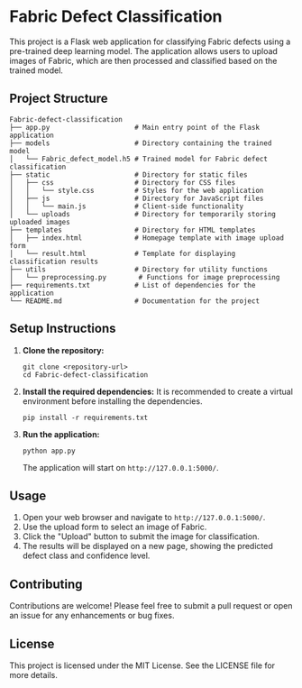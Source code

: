 # Fabric Defect Classification

This project is a Flask web application for classifying Fabric defects using a pre-trained deep learning model. The application allows users to upload images of Fabric, which are then processed and classified based on the trained model.

## Project Structure

```
Fabric-defect-classification
├── app.py                     # Main entry point of the Flask application
├── models                     # Directory containing the trained model
│   └── Fabric_defect_model.h5 # Trained model for Fabric defect classification
├── static                     # Directory for static files
│   ├── css                    # Directory for CSS files
│   │   └── style.css          # Styles for the web application
│   ├── js                     # Directory for JavaScript files
│   │   └── main.js            # Client-side functionality
│   └── uploads                # Directory for temporarily storing uploaded images
├── templates                  # Directory for HTML templates
│   ├── index.html             # Homepage template with image upload form
│   └── result.html            # Template for displaying classification results
├── utils                      # Directory for utility functions
│   └── preprocessing.py        # Functions for image preprocessing
├── requirements.txt           # List of dependencies for the application
└── README.md                  # Documentation for the project
```

## Setup Instructions

1. **Clone the repository:**
   ```
   git clone <repository-url>
   cd Fabric-defect-classification
   ```

2. **Install the required dependencies:**
   It is recommended to create a virtual environment before installing the dependencies.
   ```
   pip install -r requirements.txt
   ```

3. **Run the application:**
   ```
   python app.py
   ```
   The application will start on `http://127.0.0.1:5000/`.

## Usage

1. Open your web browser and navigate to `http://127.0.0.1:5000/`.
2. Use the upload form to select an image of Fabric.
3. Click the "Upload" button to submit the image for classification.
4. The results will be displayed on a new page, showing the predicted defect class and confidence level.

## Contributing

Contributions are welcome! Please feel free to submit a pull request or open an issue for any enhancements or bug fixes.

## License

This project is licensed under the MIT License. See the LICENSE file for more details.